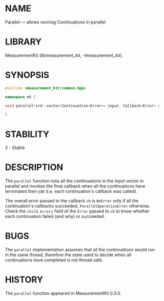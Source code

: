 # NAME
Parallel &mdash; allows running Continuations in parallel

# LIBRARY
MeasurementKit (libmeasurement_kit, -lmeasurement_kit).

# SYNOPSIS
```C++
#include <measurement_kit/common.hpp>

namespace mk {

void parallel(srd::vector<Continuation<Error>> input, Callback<Error> cb);

}
```

# STABILITY
2 - Stable

# DESCRIPTION

The `parallel` function runs all the continuations in the input vector in
parallel and invokes the final callback when all the continuations have
terminated their job (i.e. each continuation's callback was called).

The overall error passed to the callback `cb` is `NoError` only if all the
continuation's callbacks succeeded, `ParallelOperationError` otherwise. Check
the `child_errors` field of the `Error` passed to `cb` to know whether each
continuation failed (and why) or succeeded.

# BUGS

The `parallel` implementation assumes that all the continuations would run
in the same thread, therefore the state used to decide when all continuations
have completed is not thread safe.

# HISTORY

The `parallel` function appeared in MeasurementKit 0.3.0.
